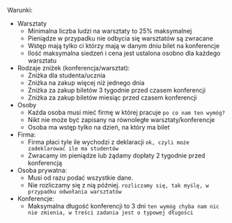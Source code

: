 Warunki:
* Warsztaty
  * Minimalna liczba ludzi na warsztaty to 25% maksymalnej
  * Pieniądze w przypadku nie odbycia się warsztatów są zwracane
  * Wstęp mają tylko ci którzy mają w danym dniu bilet na konferencje
  * Ilość maksymalna siedzeń i cena jest ustalona osobno dla każdego warsztatu
* Rodzaje zniżek (konferencja/warsztat):
  * Zniżka dla studenta/ucznia
  * Zniżka na zakup więcej niż jednego dnia
  * Zniżka za zakup biletów 3 tygodnie przed czasem konferencji
  * Zniżka za zakup biletów miesiąc przed czasem konferencji
* Osoby
  * Każda osoba musi mieć firmę w której pracuje 	`po co nam ten wymóg?`
  * Nikt nie może być zapisany na równoległe warsztaty/konferencje
  * Osoba ma wstęp tylko na dzień, na który ma bilet
* Firma:
  * Firma płaci tyle ile wychodzi z deklaracji 		`ok, czyli może zadeklarować ile ma studentów`
  * Zwracamy im pieniądze lub żądamy dopłaty 2 tygodnie przed konferencją
* Osoba prywatna:
  * Musi od razu podać wszystkie dane.
  * Nie rozliczamy się z nią później. 			`rozliczamy się, tak myślę, w przypadku odwołania warsztatów`
* Konferencje:
  * Maksymalna długość konferencji to 3 dni 	`ten wymóg chyba nam nic nie zmienia, w treści zadania jest o typowej długości`

